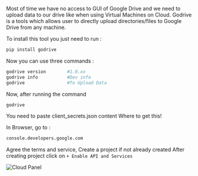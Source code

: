 Most of time we have no access to GUI of Google Drive and we need to upload data to our drive like when using Virtual Machines on Cloud.
Godrive is a tools which allows user to directly upload directories/files to Google Drive from any machine.

To install this tool you just need to run :
```sh
pip install godrive
```
Now you can use three commands :
```sh
godrive version        #1.0.xx
godrive info           #Dev info
godrive                #To Upload Data
```
Now, after running the command
```sh
godrive
```
You need to paste client_secrets.json content
Where to get this!

In Browser, go to :
```sh
console.developers.google.com
```
Agree the terms and service,
Create a project if not already created
After creating project click on `+ Enable API and Services`

![Cloud Panel](https://yourimageurl.com/image.png)

